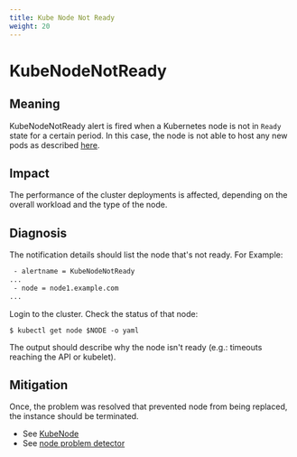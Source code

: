 ```yaml
---
title: Kube Node Not Ready
weight: 20
---
```


# KubeNodeNotReady

## Meaning

KubeNodeNotReady alert is fired when a Kubernetes node is not in `Ready`
state for a certain period. In this case, the node is not able to host any new
pods as described [here](https://kubernetes.io/docs/concepts/architecture/nodes/#condition).

## Impact

The performance of the cluster deployments is affected, depending on the overall
workload and the type of the node.

## Diagnosis

The notification details should list the node that's not ready. For Example:

```txt
 - alertname = KubeNodeNotReady
...
 - node = node1.example.com
...
```

Login to the cluster. Check the status of that node:

```shell
$ kubectl get node $NODE -o yaml
```

The output should describe why the node isn't ready (e.g.: timeouts reaching the
API or kubelet).

## Mitigation

Once, the problem was resolved that prevented node from being replaced,
the instance should be terminated.

* See [KubeNode](https://kubernetes.io/docs/concepts/architecture/nodes/#condition)
* See [node problem detector](https://github.com/kubernetes/node-problem-detector)
